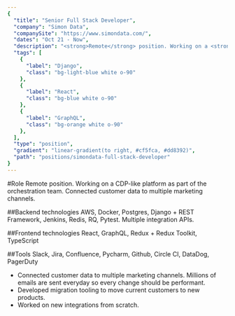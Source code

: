 ```yaml
---
{
  "title": "Senior Full Stack Developer",
  "company": "Simon Data",
  "companySite": "https://www.simondata.com/",
  "dates": "Oct 21 - Now",
  "description": "<strong>Remote</strong> position. Working on a <strong>CDP-like platform</strong> as part of the orchestration team. Connected customer data to multiple <strong>marketing channels</strong>. Development stacks: Django, React.",
  "tags": [
    {
      "label": "Django",
      "class": "bg-light-blue white o-90"
    },
    {
      "label": "React",
      "class": "bg-blue white o-90"
    },
    {
      "label": "GraphQL",
      "class": "bg-orange white o-90"
    },
  ],
  "type": "position",
  "gradient": "linear-gradient(to right, #cf5fca, #dd8392)",
  "path": "positions/simondata-full-stack-developer"
}
---
```

#Role
Remote position. Working on a CDP-like platform as part of the orchestration team. Connected customer data to multiple marketing channels.

##Backend technologies
AWS, Docker, Postgres, Django + REST Framework, Jenkins, Redis, RQ, Pytest. Multiple integration APIs.

##Frontend technologies
React, GraphQL, Redux + Redux Toolkit, TypeScript

##Tools
Slack, Jira, Confluence, Pycharm, Github, Circle CI, DataDog, PagerDuty

<ul class="challenges">
  <li>Connected customer data to multiple marketing channels. Millions of emails are sent everyday so every change should be performant.</li>
  <li>Developed migration tooling to move current customers to new products.</li>
  <li>Worked on new integrations from scratch.</li>
</ul>